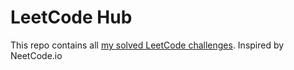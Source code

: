 # LeetCode Hub

This repo contains all [my solved LeetCode challenges](https://leetcode.com/NguyenKhaiHoang/).
Inspired by NeetCode.io
